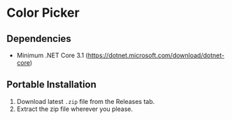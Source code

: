 # Color Picker

## Dependencies

- Minimum .NET Core 3.1 (https://dotnet.microsoft.com/download/dotnet-core)

## Portable Installation

1. Download latest `.zip` file from the Releases tab.
2. Extract the zip file wherever you please.